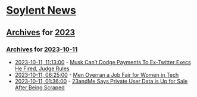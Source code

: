 # [Soylent News](../../../README.md)

## [Archives](../../index.md) for [2023](../index.md)

### [Archives](../../index.md) for [2023-10-11](index.md)

* [2023-10-11, 11:13:00](https://soylentnews.org/article.pl?sid=23/10/10/1150228&from=rss) - [Musk Can’t Dodge Payments To Ex-Twitter Execs He Fired, Judge Rules](https://soylentnews.org/article.pl?sid=23/10/10/1150228&from=rss)
* [2023-10-11, 06:25:00](https://soylentnews.org/article.pl?sid=23/10/10/027253&from=rss) - [Men Overran a Job Fair for Women in Tech](https://soylentnews.org/article.pl?sid=23/10/10/027253&from=rss)
* [2023-10-11, 01:36:00](https://soylentnews.org/article.pl?sid=23/10/10/0158253&from=rss) - [23andMe Says Private User Data is Up for Sale After Being Scraped](https://soylentnews.org/article.pl?sid=23/10/10/0158253&from=rss)
